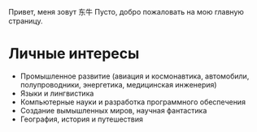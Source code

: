 
Привет, меня зовут 东牛 Пусто, добро пожаловать на мою главную страницу.

# Личные интересы

- Промышленное развитие (авиация и космонавтика, автомобили, полупроводники, энергетика, медицинская инженерия)
- Языки и лингвистика
- Компьютерные науки и разработка программного обеспечения
- Создание вымышленных миров, научная фантастика
- География, история и путешествия
